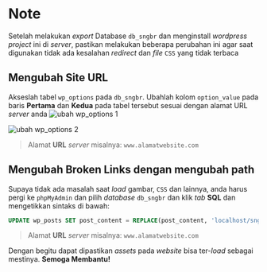 # Note
Setelah melakukan *export* Database `db_sngbr` dan menginstall *wordpress project* ini di *server*, pastikan melakukan beberapa perubahan ini agar saat digunakan tidak ada kesalahan *redirect* dan *file* `CSS` yang tidak terbaca

## Mengubah Site URL
Akseslah tabel `wp_options` pada `db_sngbr`. Ubahlah kolom `option_value` pada baris **Pertama** dan **Kedua** pada tabel tersebut sesuai dengan alamat URL *server* anda
![ubah wp_options 1](https://cdn4.wpbeginner.com/wp-content/uploads/2017/01/siteurl.png)

![ubah wp_options 2](https://cdn.wpbeginner.com/wp-content/uploads/2017/01/edit-siteurl.jpg)

> Alamat **URL** *server* misalnya: `www.alamatwebsite.com`

## Mengubah Broken Links dengan mengubah path
Supaya tidak ada masalah saat *load* gambar, `CSS` dan lainnya, anda harus pergi ke `phpMyAdmin` dan pilih *database* `db_sngbr` dan klik *tab* **SQL** dan mengetikkan sintaks di bawah:
```sql
UPDATE wp_posts SET post_content = REPLACE(post_content, 'localhost/sngbr-2020', '[ALAMAT URL SERVER ANDA]');
```

> Alamat **URL** *server* misalnya: `www.alamatwebsite.com`

Dengan begitu dapat dipastikan *assets* pada *website* bisa ter-*load* sebagai mestinya. **Semoga Membantu!**
